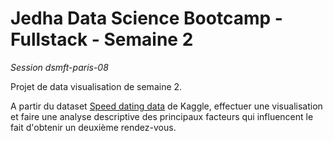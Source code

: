 # Jedha Data Science Bootcamp - Fullstack - Semaine 2

_Session dsmft-paris-08_

Projet de data visualisation de semaine 2.

A partir du dataset [Speed dating data](https://www.kaggle.com/annavictoria/speed-dating-experiment/) de Kaggle, effectuer une visualisation et faire une analyse descriptive des principaux facteurs qui influencent le fait d'obtenir un deuxième rendez-vous. 

